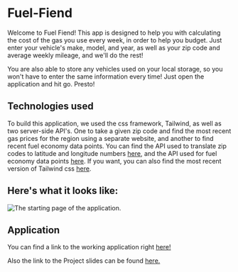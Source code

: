 # Fuel-Fiend

Welcome to Fuel Fiend! This app is designed to help you with calculating the cost of the gas you use every week, in order to help you budget. Just enter your vehicle's make, model, and year, as well as your zip code and average weekly mileage, and we'll do the rest!

You are also able to store any vehicles used on your local storage, so you won't have to enter the same information every time! Just open the application and hit go. Presto!

## Technologies used

To build this application, we used the css framework, Tailwind, as well as two server-side API's. One to take a given zip code and find the most recent gas prices for the region using a separate website, and another to find recent fuel economy data points. You can find the API used to translate zip codes to latitude and longitude numbers [here](https://nominatim.openstreetmap.org/ui/search.html), and the API used for fuel economy data points [here](https://api-ninjas.com/api/cars). If you want, you can also find the most recent version of Tailwind css [here](https://github.com/tailwindlabs/tailwindcss/releases/latest/).

## Here's what it looks like:

![The starting page of the application.](./images/fuelfiend.png)

## Application

You can find a link to the working application right [here!](https://team2baybee.github.io/Fuel-Fiend/)

Also the link to the Project slides can be found [here.](https://docs.google.com/presentation/d/1LJ4hUVepJtrRp2IbUUDOvEy-H4ILOtKvlvpaQskXVn8/edit#slide=id.g1499acfbcf2_0_11)

